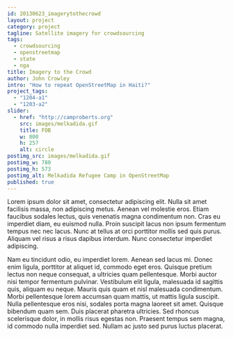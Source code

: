 ```yaml
---
id: 20130623_imagerytothecrowd
layout: project
category: project
tagline: Satellite imagery for crowdsourcing
tags: 
  - crowdsourcing
  - openstreetmap
  - state
  - nga
title: Imagery to the Crowd
author: John Crowley
intro: "How to repeat OpenStreetMap in Haiti?"
project_tags: 
  - "1204-a1"
  - "1203-a2"
slider: 
  - href: "http://camproberts.org"
    src: images/melkadida.gif
    title: FOB
    w: 800
    h: 257
    alt: circle
postimg_src: images/melkadida.gif
postimg_w: 780
postimg_h: 573
postimg_alt: Melkadida Refugee Camp in OpenStreetMap
published: true
---
```


Lorem ipsum dolor sit amet, consectetur adipiscing elit. Nulla sit amet facilisis massa, non adipiscing metus. Aenean vel molestie eros. Etiam faucibus sodales lectus, quis venenatis magna condimentum non. Cras eu imperdiet diam, eu euismod nulla. Proin suscipit lacus non ipsum fermentum tempus nec nec lacus. Nunc at tellus at orci porttitor mollis sed quis purus. Aliquam vel risus a risus dapibus interdum. Nunc consectetur imperdiet adipiscing.

<!--more-->
Nam eu tincidunt odio, eu imperdiet lorem. Aenean sed lacus mi. Donec enim ligula, porttitor at aliquet id, commodo eget eros. Quisque pretium lectus non neque consequat, a ultricies quam pellentesque. Morbi auctor nisi tempor fermentum pulvinar. Vestibulum elit ligula, malesuada id sagittis quis, aliquam eu neque. Mauris quis quam et nisl malesuada condimentum. Morbi pellentesque lorem accumsan quam mattis, ut mattis ligula suscipit. Nulla pellentesque eros nisi, sodales porta magna laoreet sit amet. Quisque bibendum quam sem. Duis placerat pharetra ultricies. Sed rhoncus scelerisque dolor, in mollis risus egestas non. Praesent tempus sem magna, id commodo nulla imperdiet sed. Nullam ac justo sed purus luctus placerat.